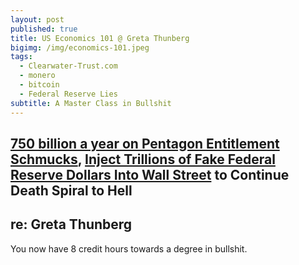 ```yaml
---
layout: post
published: true
title: US Economics 101 @ Greta Thunberg
bigimg: /img/economics-101.jpeg
tags:
  - Clearwater-Trust.com
  - monero
  - bitcoin
  - Federal Reserve Lies
subtitle: A Master Class in Bullshit
---
```

## [750 billion a year on Pentagon Entitlement Schmucks](https://www.defensenews.com/congress/2019/12/11/house-passes-progressive-defense-bill-377-48/), [Inject Trillions of Fake Federal Reserve Dollars Into Wall Street](https://wallstreetonparade.com/2020/01/federal-reserve-admits-it-pumped-more-than-6-trillion-to-wall-street-in-recent-six-week-period/) to Continue Death Spiral to Hell
## re: Greta Thunberg
You now have 8 credit hours towards a degree in bullshit.

